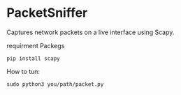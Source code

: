 # PacketSniffer
Captures network packets on a live interface using Scapy.

requirment Packegs
```
pip install scapy
```
How to tun:
```
sudo python3 you/path/packet.py
